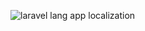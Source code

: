 ![laravel lang app localization](https://preview.dragon-code.pro/laravel-lang/app-localization.svg?brand=laravel&invert=1)
